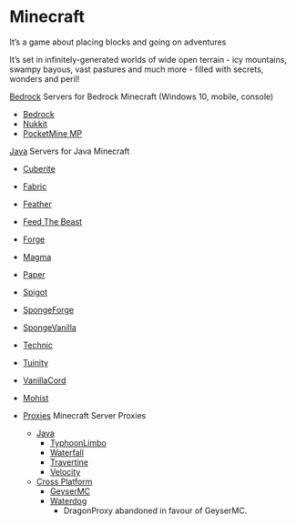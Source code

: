 # Minecraft

It’s a game about placing blocks and going on adventures

It’s set in infinitely-generated worlds of wide open terrain - icy mountains, swampy bayous, vast pastures and much more - filled with secrets, wonders and peril!

[Bedrock](/minecraft/bedrock) Servers for Bedrock Minecraft (Windows 10, mobile, console)
* [Bedrock](/minecraft/bedrock/bedrock)
* [Nukkit](/minecraft/bedrock/nukkit)  
* [PocketMine MP](/minecraft/bedrock/pocketmine_mp)  

[Java](/minecraft/java/) Servers for Java Minecraft
* [Cuberite](/minecraft/java/cuberite)
* [Fabric](/minecraft/java/fabric) 
* [Feather](/minecraft/java/feather)  
* [Feed The Beast](/minecraft/java/ftb)  
* [Forge](/minecraft/java/forge)  
* [Magma](/minecraft/java/magma)
* [Paper](/minecraft/java/paper)
* [Spigot](/minecraft/java/spigot)
* [SpongeForge](/minecraft/java/spongeforge)
* [SpongeVanilla](/minecraft/java/spongevanilla)
* [Technic](/minecraft/java/technic)
* [Tuinity](/minecraft/java/tuinity)
* [VanillaCord](/minecraft/java/vanillacord)
* [Mohist](/minecraft/java/mohist)

* [Proxies](/minecraft/proxy) Minecraft Server Proxies
  * [Java](/minecraft/proxy/java)
    * [TyphoonLimbo](/minecraft/proxy/java/typhoonlimbo)
    * [Waterfall](/minecraft/proxy/java/waterfall)
    * [Travertine](/minecraft/proxy/java/travertine)
    * [Velocity](/minecraft/proxy/java/velocity)
  * [Cross Platform](/minecraft/proxy/cross_platform)
    * [GeyserMC](/minecraft/proxy/cross_platform/geyser)
    * [Waterdog](/minecraft/proxy/cross_platform/waterdog)
	  * DragonProxy abandoned in favour of GeyserMC.
